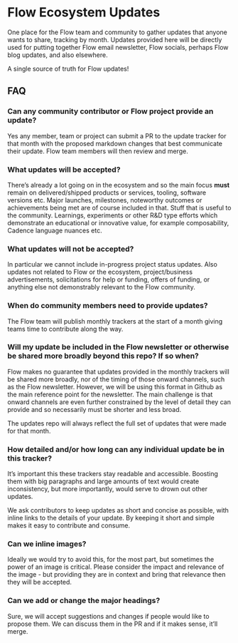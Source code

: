 # Flow Ecosystem Updates

One place for the Flow team and community to gather updates that anyone wants to share, tracking by month. Updates provided 
here will be directly used for putting together Flow email newsletter, Flow socials, perhaps Flow blog updates, and also elsewhere. 

A single source of truth for Flow updates!

## FAQ 

### Can any community contributor or Flow project provide an update?

Yes any member, team or project can submit a PR to the update tracker for that month with the proposed markdown changes that best communicate their update. Flow team members will then review and merge.

### What updates will be accepted?

There’s already a lot going on in the ecosystem and so the main focus **must** remain on delivered/shipped products or services, tooling, software versions etc. Major launches, milestones, noteworthy outcomes or achievements being met are of course included in that. Stuff that is useful to the community. Learnings, experiments or other R&D type efforts which demonstrate an educational or innovative value, for example composability, Cadence language nuances etc.

### What updates will not be accepted?

In particular we cannot include in-progress project status updates. Also updates not related to Flow or the ecosystem, project/business advertisements, solicitations for help or funding, offers of funding, or anything else not demonstrably relevant to the Flow community.

### When do community members need to provide updates?

The Flow team will publish monthly trackers at the start of a month giving teams time to contribute along the way.

### Will my update be included in the Flow newsletter or otherwise be shared more broadly beyond this repo? If so when?

Flow makes no guarantee that updates provided in the monthly trackers will be shared more broadly, nor of the timing of those onward channels, such as the Flow newsletter. However, we will be using this format in Github as the main reference point for the newsletter. The main challenge is that onward channels are even further constrained by the level of detail they can provide and so necessarily must be shorter and less broad.

The updates repo will always reflect the full set of updates that were made for that month.

### How detailed and/or how long can any individual update be in this tracker?

It’s important this these trackers stay readable and accessible. Boosting them with big paragraphs and large amounts of text would create inconsistency, but more importantly, would serve to drown out other updates.

We ask contributors to keep updates as short and concise as possible, with inline links to the details of your update. By keeping it short and simple makes it easy to contribute and consume.

### Can we inline images?

Ideally we would try to avoid this, for the most part, but sometimes the power of an image is critical. Please consider the impact and relevance of the image - but providing they are in context and bring that relevance then they will be accepted.

### Can we add or change the major headings?

Sure, we will accept suggestions and changes if people would like to propose them. We can discuss them in the PR and if it makes sense, it’ll merge.
